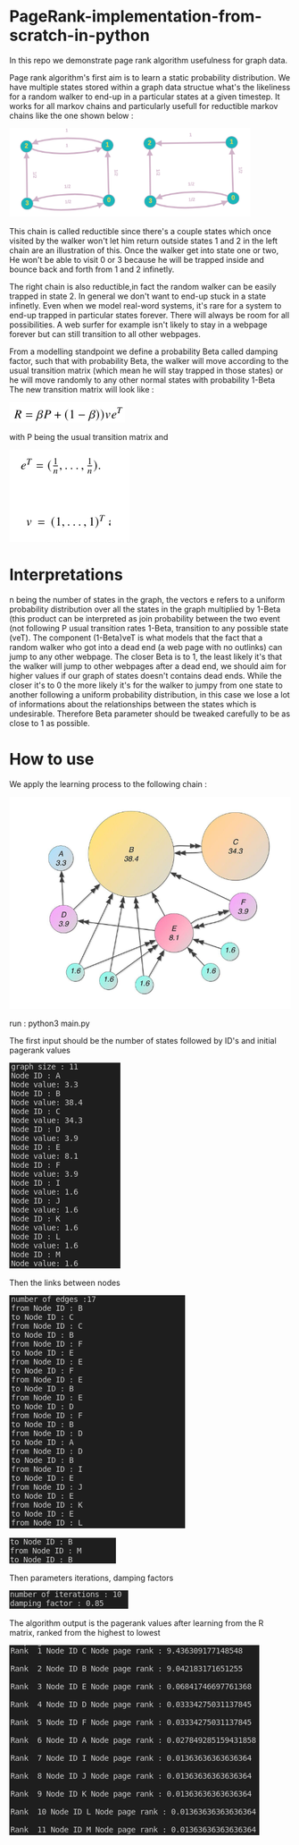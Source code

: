 # PageRank-implementation-from-scratch-in-python

In this repo we demonstrate page rank algorithm usefulness for graph data.

Page rank algorithm's first aim is to learn a static probability distribution. We have multiple states stored within a graph data structue what's the likeliness for a random walker to end-up in a particular states at a given timestep. It works for all markov chains and particularly usefull for reductible markov chains like the one shown below :

![Alt text](/demo_images./markov_chains.png?raw=true "Reductible markov chain") 

This chain is called reductible since there's a couple states which once visited by the walker won't let him return outside states 1 and 2 in the left chain are an illustration of this. Once the walker get into state one or two, He won't be able to visit 0 or 3 because he will be trapped inside and bounce back and forth from 1 and 2 infinetly. 

The right chain is also reductible,in fact the random walker can be easily trapped in state 2. In general we don't want to end-up stuck in a state infinetly. Even when we model real-word systems, it's rare for a system to end-up trapped in particular states forever. There will always be room for all possibilities. A web surfer for example isn't likely to stay in a webpage forever but can still transition to all other webpages.

From a modelling standpoint we define a probability Beta called damping factor, such that with probability Beta, the walker will move according to the  usual transition matrix (which mean he will stay trapped in those states) or he will move randomly to any other normal states with probability 1-Beta
The new transition matrix will look like :

![Alt text](/demo_images./new_transition_matrix.png?raw=true "Reductible markov chain") 

with P being the usual transition matrix and 

![Alt text](/demo_images./vectors.png?raw=true "Reductible markov chain") 

# Interpretations

n being the number of states in the graph, the vectors e refers to a uniform probability distribution over all the states in the graph multiplied by 1-Beta (this product can be interpreted as join probability between the two event (not following P usual transition rates 1-Beta, transition to any possible state (veT). The component (1-Beta)veT is what models that the fact that a random walker who got into a dead end (a web page with no outlinks) can jump to any other webpage. The closer Beta is to 1, the least likely it's that the walker will jump to other webpages after a dead end, we should aim for higher values if our graph of states doesn't contains dead ends. While the closer it's to 0 the more likely it's for the walker to jumpy from one state to another following a uniform probability distribution, in this case we lose a lot of informations about the relationships between the states which is undesirable. Therefore Beta parameter should be tweaked carefully to be as close to 1 as possible.

# How to use 
We apply the learning process to the following chain :

![Alt text](/demo_images./example.png?raw=true "Reductible markov chain") 

run : python3 main.py

The first input should be the number of states followed by ID's and initial pagerank values

![Alt text](/demo_images./graphnodes.png?raw=true "Reductible markov chain") 

Then the links between nodes

![Alt text](/demo_images./edges1.png?raw=true "Reductible markov chain") 

![Alt text](/demo_images./edges2.png?raw=true "Reductible markov chain")

Then parameters iterations, damping factors

![Alt text](/demo_images./para.png?raw=true "Reductible markov chain")

The algorithm output is the pagerank values after learning from the R matrix, ranked from the highest to lowest 

![Alt text](/demo_images./ranke.png?raw=true "Reductible markov chain") 




